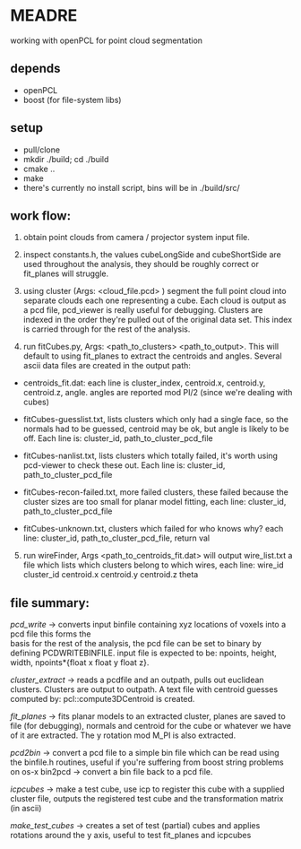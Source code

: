 MEADRE
=======

working with openPCL for point cloud segmentation

depends
-------
* openPCL
* boost (for file-system libs)

setup
-------
* pull/clone
* mkdir ./build; cd ./build
* cmake ..
* make
* there's currently no install script, bins will be in ./build/src/


work flow:
------

1) obtain point clouds from camera / projector system input file. 

2) inspect constants.h, the values cubeLongSide and cubeShortSide are used throughout the analysis, they should be roughly correct or fit_planes will struggle. 
	 
3) using cluster (Args: <cloud_file.pcd> <outpath>) segment the full point cloud into separate clouds each one representing
	 a cube. Each cloud is output as a pcd file, pcd_viewer is really useful for debugging. Clusters are indexed in the order they're pulled out of the original data set. This index is carried through for the rest of the analysis.

4) run fitCubes.py, Args: <path_to_clusters> <path_to_output>. This will default to using fit_planes to extract the centroids and angles. Several ascii data files are created in the output path: 

* centroids_fit.dat: each line is cluster_index, centroid.x, centroid.y, centroid.z, angle.
	angles are reported mod PI/2 (since we're dealing with cubes)

* fitCubes-guesslist.txt, lists clusters which only had a single face, so the normals had to be guessed, centroid may be ok, but angle is likely to be off. Each line is: cluster_id, path_to_cluster_pcd_file

* fitCubes-nanlist.txt, lists clusters which totally failed, it's worth using pcd-viewer to check these out. Each line is: cluster_id, path_to_cluster_pcd_file

* fitCubes-recon-failed.txt, more failed clusters, these failed because the cluster sizes are too small for planar model fitting, each line: cluster_id, path_to_cluster_pcd_file

* fitCubes-unknown.txt, clusters which failed for who knows why? each line: cluster_id, path_to_cluster_pcd_file, return val

5) run wireFinder, Args <path_to_centroids_fit.dat> will output wire_list.txt a file which lists which clusters belong to which wires, each line: wire_id cluster_id centroid.x centroid.y centroid.z theta

file summary:
------

*pcd_write* -> converts input binfile containing xyz locations of voxels into a pcd file this forms the		
basis for the rest of the analysis, the pcd file can be set to binary by defining PCDWRITEBINFILE.
input file is expected to be: <int> npoints, <int> height, <int> width, npoints*{float x float y float z}.
							
*cluster_extract* -> reads a pcdfile and an outpath, pulls out euclidean clusters. Clusters are output to outpath. A text file with centroid guesses computed by: pcl::compute3DCentroid is created.
				
*fit_planes* -> fits planar models to an extracted cluster, planes are saved to file (for debugging), normals and centroid for the cube or whatever we have of it are extracted. The y rotation mod M_PI is also extracted.
				
*pcd2bin* -> convert a pcd file to a simple bin file which can be read using the binfile.h routines, useful if you're suffering from boost string problems on os-x 
bin2pcd -> convert a bin file back to a pcd file.

*icpcubes* -> make a test cube, use icp to register this cube with a supplied cluster file, outputs the 
registered test cube and the transformation matrix (in ascii)
				
*make_test_cubes* -> creates a set of test (partial) cubes and applies rotations around the y axis, 
useful to test fit_planes and icpcubes
